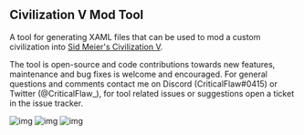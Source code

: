 ## Civilization V Mod Tool

A tool for generating XAML files that can be used to mod a custom civilization into [Sid Meier's Civilization V](https://store.steampowered.com/app/8930/Sid_Meiers_Civilization_V/).

The tool is open-source and code contributions towards new features, maintenance and bug fixes is welcome and encouraged. For general questions and comments contact me on Discord (CriticalFlaw#0415) or Twitter (@CriticalFlaw_), for tool related issues or suggestions open a ticket in the issue tracker.

![img](https://forthebadge.com/images/badges/made-with-c-sharp.svg)
![img](https://forthebadge.com/images/badges/powered-by-water.svg)
![img](https://forthebadge.com/images/badges/built-with-resentment.svg)